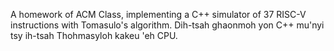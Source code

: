 A homework of ACM Class, implementing a C++ simulator of 37 RISC-V instructions with Tomasulo's algorithm.
Dih-tsah ghaonmoh yon C++ mu'nyi tsy ih-tsah Thohmasyloh kakeu 'eh CPU.

